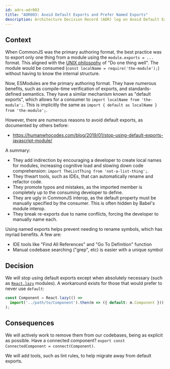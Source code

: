 ```yaml
---
id: adrs-adr003
title: "ADR003: Avoid Default Exports and Prefer Named Exports"
description: Architecture Decision Record (ADR) log on Avoid Default Exports and Prefer Named Exports
---
```


## Context

When CommonJS was the primary authoring format, the best practice was to export
only one thing from a module using the `module.exports = ...` format. This
aligned with the
[UNIX philosophy](https://en.wikipedia.org/wiki/Unix_philosophy) of "Do one
thing well". The module would be consumed
(`const localName = require('the-module');`) without having to know the internal
structure.

Now, ESModules are the primary authoring format. They have numerous benefits,
such as compile-time verification of exports, and standards-defined semantics.
They have a similar mechanism known as "default exports", which allows for a
consumer to `import localName from 'the-module';`. This is implicitly the same
as `import { default as localName } from 'the-module';`.

However, there are numerous reasons to avoid default exports, as documented by
others before:

- https://humanwhocodes.com/blog/2019/01/stop-using-default-exports-javascript-module/

A summary:

- They add indirection by encouraging a developer to create local names for
  modules, increasing cognitive load and slowing down code comprehension:
  `import TheListThing from 'not-a-list-thing';`.
- They thwart tools, such as IDEs, that can automatically rename and refactor
  code.
- They promote typos and mistakes, as the imported member is completely up to
  the consuming developer to define.
- They are ugly in CommonJS interop, as the default property must be manually
  specified by the consumer. This is often hidden by Babel's module interop.
- They break re-exports due to name conflicts, forcing the developer to manually
  name each.

Using named exports helps prevent needing to rename symbols, which has myriad
benefits. A few are:

- IDE tools like "Find All References" and "Go To Definition" function
- Manual codebase searching ("grep", etc) is easier with a unique symbol

## Decision

We will stop using default exports except when absolutely necessary (such as
[`React.lazy`](https://reactjs.org/docs/code-splitting.html#reactlazy) modules).
A workaround exists for those that would prefer to never use `default`:

```ts
const Component = React.lazy(() =>
  import('../path/to/Component').then(m => ({ default: m.Component })),
);
```

## Consequences

We will actively work to remove them from our codebases, being as explicit as
possible. Have a connected component?
`export const ConnectedComponent = connect(Component)`.

We will add tools, such as lint rules, to help migrate away from default
exports.
